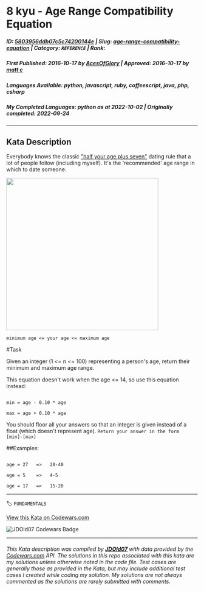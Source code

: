 # 8 kyu - Age Range Compatibility Equation

##### **ID**: [5803956ddb07c5c74200144e](https://www.codewars.com/kata/5803956ddb07c5c74200144e) | **Slug**: [age-range-compatibility-equation](https://www.codewars.com/kata/5803956ddb07c5c74200144e) | **Category**: `REFERENCE` | **Rank**: <span style="color:white">8 kyu</span>

##### **First Published**: 2016-10-17 ***by*** [AcesOfGlory](https://www.codewars.com/users/AcesOfGlory) | **Approved**: 2016-10-17 ***by*** [matt c](https://www.codewars.com/users/matt%20c)

##### **Languages Available**: python, javascript, ruby, coffeescript, java, php, csharp

##### **My Completed Languages**: python ***as at*** 2022-10-02 | **Originally completed**: 2022-09-24

---

## Kata Description


Everybody knows the classic ["half your age plus seven"](https://en.wikipedia.org/wiki/Age_disparity_in_sexual_relationships#The_.22half-your-age-plus-seven.22_rule) dating rule that a lot of people follow (including myself). It's the 'recommended' age range in which to date someone. 



<!-- Original link is dead. Replaced with archive.org link.

<img src="http://weknowmemes.com/wp-content/uploads/2014/08/age-range-compatibility-equation.jpg" style="width: 400px;"/>

-->

<img src="http://web.archive.org/web/20190206114947if_/http://weknowmemes.com/wp-content/uploads/2014/08/age-range-compatibility-equation.jpg" style="width: 400px;"/>



```minimum age <= your age <= maximum age```

#Task



Given an integer (1 <= n <= 100) representing a person's age, return their minimum and maximum age range.



This equation doesn't work when the age <= 14, so use this equation instead:

```

min = age - 0.10 * age

max = age + 0.10 * age

```

You should floor all your answers so that an integer is given instead of a float (which doesn't represent age). ```Return your answer in the form [min]-[max]```



##Examples:



```

age = 27   =>   20-40

age = 5    =>   4-5

age = 17   =>   15-20

```



---


🏷 `FUNDAMENTALS`


[View this Kata on Codewars.com](https://www.codewars.com/kata/5803956ddb07c5c74200144e)

![](https://www.codewars.com/users/jdold07/badges/large "JDOld07 Codewars Badge")

---

###### *This Kata description was compiled by [**JDOld07**](https://tpstech.dev) with data provided by the [Codewars.com](https://www.codewars.com) API.  The solutions in this repo associated with this kata are my solutions unless otherwise noted in the code file.  Test cases are generally those as provided in the Kata, but may include additional test cases I created while coding my solution.  My solutions are not always commented as the solutions are rarely submitted with comments.*
